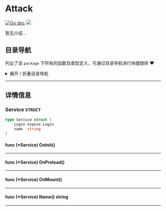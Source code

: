 # Attack

[![Go doc](https://img.shields.io/badge/go.dev-reference-brightgreen?logo=go&logoColor=white&style=flat)](https://pkg.go.dev/github.com/kercylan98/minotaur)
![](https://img.shields.io/badge/Email-kercylan@gmail.com-green.svg?style=flat)

暂无介绍...


## 目录导航
列出了该 `package` 下所有的函数及类型定义，可通过目录导航进行快捷跳转 ❤️
<details>
<summary>展开 / 折叠目录导航</summary>


> 类型定义

|类型|名称|描述
|:--|:--|:--
|`STRUCT`|[Service](#struct_Service)|暂无描述...

</details>


***
## 详情信息
<span id="struct_Service"></span>
### Service `STRUCT`

```go
type Service struct {
	Login expose.Login
	name  string
}
```
<span id="struct_Service_OnInit"></span>

#### func (*Service) OnInit()

***
<span id="struct_Service_OnPreload"></span>

#### func (*Service) OnPreload()

***
<span id="struct_Service_OnMount"></span>

#### func (*Service) OnMount()

***
<span id="struct_Service_Name"></span>

#### func (*Service) Name()  string

***
